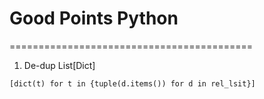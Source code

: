 # Good Points Python
==========================================
1. De-dup List[Dict] 
```
[dict(t) for t in {tuple(d.items()) for d in rel_lsit}]
```
